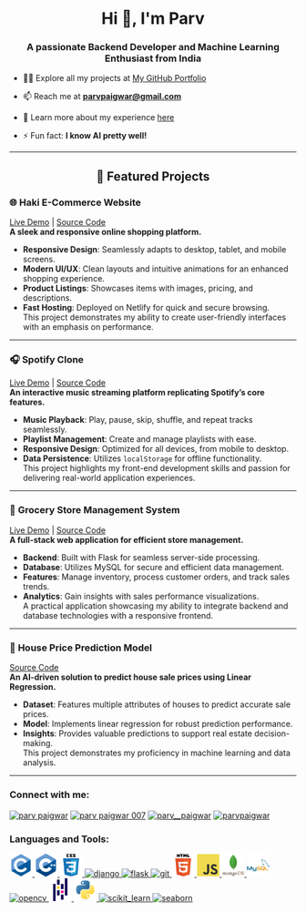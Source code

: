 
<h1 align="center">Hi 👋, I'm Parv</h1>
<h3 align="center">A passionate Backend Developer and Machine Learning Enthusiast from India</h3>

- 👨‍💻 Explore all my projects at [My GitHub Portfolio](https://github.com/Parvpaigwar)

- 📫 Reach me at **parvpaigwar@gmail.com**

- 📄 Learn more about my experience [here](https://drive.google.com/file/d/1gO5Bwrh8QbY4mWcnZdM8Fc1N9FVgumlB/view?usp=drive_link)

- ⚡ Fun fact: **I know AI pretty well!**

---

<h2 align="center">💼 Featured Projects</h2>

### 🌐 **Haki E-Commerce Website**  
[Live Demo](#) | [Source Code](#)  
**A sleek and responsive online shopping platform.**  
- **Responsive Design**: Seamlessly adapts to desktop, tablet, and mobile screens.  
- **Modern UI/UX**: Clean layouts and intuitive animations for an enhanced shopping experience.  
- **Product Listings**: Showcases items with images, pricing, and descriptions.  
- **Fast Hosting**: Deployed on Netlify for quick and secure browsing.  
This project demonstrates my ability to create user-friendly interfaces with an emphasis on performance.

---

### 🎧 **Spotify Clone**  
[Live Demo](#) | [Source Code](#)  
**An interactive music streaming platform replicating Spotify’s core features.**  
- **Music Playback**: Play, pause, skip, shuffle, and repeat tracks seamlessly.  
- **Playlist Management**: Create and manage playlists with ease.  
- **Responsive Design**: Optimized for all devices, from mobile to desktop.  
- **Data Persistence**: Utilizes `localStorage` for offline functionality.  
This project highlights my front-end development skills and passion for delivering real-world application experiences.

---

### 🛒 **Grocery Store Management System**  
[Live Demo](#) | [Source Code](#)  
**A full-stack web application for efficient store management.**  
- **Backend**: Built with Flask for seamless server-side processing.  
- **Database**: Utilizes MySQL for secure and efficient data management.  
- **Features**: Manage inventory, process customer orders, and track sales trends.  
- **Analytics**: Gain insights with sales performance visualizations.  
A practical application showcasing my ability to integrate backend and database technologies with a responsive frontend.

---

### 🏡 **House Price Prediction Model**  
[Source Code](#)  
**An AI-driven solution to predict house sale prices using Linear Regression.**  
- **Dataset**: Features multiple attributes of houses to predict accurate sale prices.  
- **Model**: Implements linear regression for robust prediction performance.  
- **Insights**: Provides valuable predictions to support real estate decision-making.  
This project demonstrates my proficiency in machine learning and data analysis.

---

<h3 align="left">Connect with me:</h3>
<p align="left">
<a href="https://linkedin.com/in/parvpaigwar" target="blank"><img align="center" src="https://raw.githubusercontent.com/rahuldkjain/github-profile-readme-generator/master/src/images/icons/Social/linked-in-alt.svg" alt="parv paigwar" height="30" width="40" /></a>
<a href="https://kaggle.com/parvpaigwar007" target="blank"><img align="center" src="https://raw.githubusercontent.com/rahuldkjain/github-profile-readme-generator/master/src/images/icons/Social/kaggle.svg" alt="parv paigwar 007" height="30" width="40" /></a>
<a href="https://instagram.com/parv__paigwar" target="blank"><img align="center" src="https://raw.githubusercontent.com/rahuldkjain/github-profile-readme-generator/master/src/images/icons/Social/instagram.svg" alt="parv__paigwar" height="30" width="40" /></a>
<a href="https://www.leetcode.com/parvpaigwar" target="blank"><img align="center" src="https://raw.githubusercontent.com/rahuldkjain/github-profile-readme-generator/master/src/images/icons/Social/leet-code.svg" alt="parvpaigwar" height="30" width="40" /></a>
</p>

<h3 align="left">Languages and Tools:</h3>
<p align="left">
  <a href="https://www.cprogramming.com/" target="_blank" rel="noreferrer"> <img src="https://raw.githubusercontent.com/devicons/devicon/master/icons/c/c-original.svg" alt="c" width="40" height="40"/> </a>
  <a href="https://www.w3schools.com/cpp/" target="_blank" rel="noreferrer"> <img src="https://raw.githubusercontent.com/devicons/devicon/master/icons/cplusplus/cplusplus-original.svg" alt="cplusplus" width="40" height="40"/> </a>
  <a href="https://www.w3schools.com/css/" target="_blank" rel="noreferrer"> <img src="https://raw.githubusercontent.com/devicons/devicon/master/icons/css3/css3-original-wordmark.svg" alt="css3" width="40" height="40"/> </a>
  <a href="https://www.djangoproject.com/" target="_blank" rel="noreferrer"> <img src="https://cdn.worldvectorlogo.com/logos/django.svg" alt="django" width="40" height="40"/> </a>
  <a href="https://flask.palletsprojects.com/" target="_blank" rel="noreferrer"> <img src="https://www.vectorlogo.zone/logos/pocoo_flask/pocoo_flask-icon.svg" alt="flask" width="40" height="40"/> </a>
  <a href="https://git-scm.com/" target="_blank" rel="noreferrer"> <img src="https://www.vectorlogo.zone/logos/git-scm/git-scm-icon.svg" alt="git" width="40" height="40"/> </a>
  <a href="https://www.w3.org/html/" target="_blank" rel="noreferrer"> <img src="https://raw.githubusercontent.com/devicons/devicon/master/icons/html5/html5-original-wordmark.svg" alt="html5" width="40" height="40"/> </a>
  <a href="https://developer.mozilla.org/en-US/docs/Web/JavaScript" target="_blank" rel="noreferrer"> <img src="https://raw.githubusercontent.com/devicons/devicon/master/icons/javascript/javascript-original.svg" alt="javascript" width="40" height="40"/> </a>
  <a href="https://www.mongodb.com/" target="_blank" rel="noreferrer"> <img src="https://raw.githubusercontent.com/devicons/devicon/master/icons/mongodb/mongodb-original-wordmark.svg" alt="mongodb" width="40" height="40"/> </a>
  <a href="https://www.mysql.com/" target="_blank" rel="noreferrer"> <img src="https://raw.githubusercontent.com/devicons/devicon/master/icons/mysql/mysql-original-wordmark.svg" alt="mysql" width="40" height="40"/> </a>
  <a href="https://opencv.org/" target="_blank" rel="noreferrer"> <img src="https://www.vectorlogo.zone/logos/opencv/opencv-icon.svg" alt="opencv" width="40" height="40"/> </a>
  <a href="https://pandas.pydata.org/" target="_blank" rel="noreferrer"> <img src="https://raw.githubusercontent.com/devicons/devicon/2ae2a900d2f041da66e950e4d48052658d850630/icons/pandas/pandas-original.svg" alt="pandas" width="40" height="40"/> </a>
  <a href="https://www.python.org" target="_blank" rel="noreferrer"> <img src="https://raw.githubusercontent.com/devicons/devicon/master/icons/python/python-original.svg" alt="python" width="40" height="40"/> </a>
  <a href="https://scikit-learn.org/" target="_blank" rel="noreferrer"> <img src="https://upload.wikimedia.org/wikipedia/commons/0/05/Scikit_learn_logo_small.svg" alt="scikit_learn" width="40" height="40"/> </a>
  <a href="https://seaborn.pydata.org/" target="_blank" rel="noreferrer"> <img src="https://seaborn.pydata.org/_images/logo-mark-lightbg.svg" alt="seaborn" width="40" height="40"/> </a>
</p>
